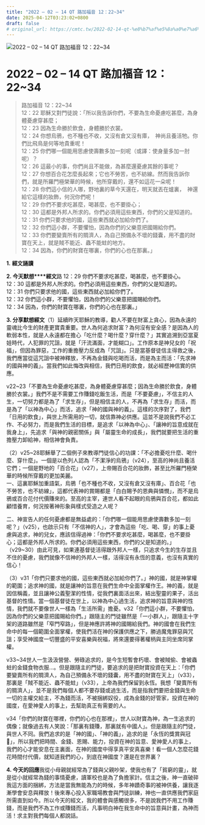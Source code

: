 ```yaml
---
title: "2022 – 02 – 14 QT 路加福音 12：22~34"
date: 2025-04-12T03:23:02+0800
draft: false
# original_url: https://cmtc.tw/2022-02-14-qt-%e8%b7%af%e5%8a%a0%e7%a6%8f%e9%9f%b3-12%ef%bc%9a2234
---
```


![2022 – 02 – 14 QT 路加福音 12：22\~34](/images/qt.jpg   "2022 – 02 – 14 QT 路加福音 12：22\~34")

# 2022 – 02 – 14 QT 路加福音 12：22\~34

> 路加福音 12：22\~34  
> 12：22 耶穌又對門徒說：「所以我告訴你們，不要為生命憂慮吃甚麼，為身體憂慮穿甚麼；  
> 12：23 因為生命勝於飲食，身體勝於衣裳。  
> 12：24 你想烏鴉，也不種也不收，又沒有倉又沒有庫，　神尚且養活牠。你們比飛鳥是何等地貴重呢！  
> 12：25 你們哪一個能用思慮使壽數多加一刻呢（或譯：使身量多加一肘呢）？  
> 12：26 這最小的事，你們尚且不能做，為甚麼還憂慮其餘的事呢？  
> 12：27 你想百合花怎麼長起來；它也不勞苦，也不紡線。然而我告訴你們，就是所羅門極榮華的時候，他所穿戴的，還不如這花一朵呢！  
> 12：28 你們這小信的人哪，野地裏的草今天還在，明天就丟在爐裏，　神還給它這樣的妝飾，何況你們呢！  
> 12：29 你們不要求吃甚麼，喝甚麼，也不要掛心；  
> 12：30 這都是外邦人所求的。你們必須用這些東西，你們的父是知道的。  
> 12：31 你們只要求他的國，這些東西就必加給你們了。  
> 12：32 你們這小群，不要懼怕，因為你們的父樂意把國賜給你們。  
> 12：33 你們要變賣所有的賙濟人，為自己預備永不壞的錢囊，用不盡的財寶在天上，就是賊不能近、蟲不能蛀的地方。  
> 12：34 因為，你們的財寶在哪裏，你們的心也在那裏。」

**1.** **經文誦讀**

**2. 今天默想****經文**路 12：29 你們不要求吃甚麼，喝甚麼，也不要掛心。  
12：30 這都是外邦人所求的。你們必須用這些東西，你們的父是知道的。  
12：31 你們只要求他的國，這些東西就必加給你們了。  
12：32 你們這小群，不要懼怕，因為你們的父樂意把國賜給你們。  
12：34 因為，你們的財寶在哪裏，你們的心也在那裏。」

**3. 分享默想經文**（1）延續昨天耶穌的教導，勸人不要在財富上貪心，因為永遠的靈魂比今生的財產更寶貴重要。世人為何追求財富？為何沒有安全感？是因為人的軟弱本性，就是人永遠都在擔心「吃什麼？喝什麼？穿什麼？」其實追溯到亞當夏娃時代，人犯罪的咒詛，就是「汗流滿面，才能糊口」。工作原本是神兒女的「祝福」，但因為罪惡，工作的重擔壓力反成為「咒詛」。只是當基督徒信主得救之後，我們應當從這咒詛中被神釋放，不再為金錢與吃喝而活，而是為主而活：「先求神的國與神的義」。當我們如此悔改與相信，我們日用的飲食，就必經歷神信實的供應。

v22\~23「不要為生命憂慮吃甚麼，為身體憂慮穿甚麼；因為生命勝於飲食，身體勝於衣裳。」我們不是不需要工作賺錢吃飯生活，而是「不要憂慮」，不信主的人生，一切努力都是為了「求生存」，但是相信主的人，不再為「求生存」而活，而是為了「以神為中心」而活，追求「神的國與神的義」。這樣的次序對了，我們「日用的飲食」，與世上所需用的一切，就信靠神必供應。這並不是說我們不必工作、不必努力，而是我們生活的目標，是追求「以神為中心」、「讓神的旨意成就在我身上」，先追求「與神的親密關係」與「屬靈生命的成長」，我們就要把生活的重擔壓力卸給神，相信神會負責。

（2）v25\~28耶穌舉了二個例子來教導門徒信心的功課：「不必擔憂吃什麼、喝什麼、穿什麼」。一個是以色列人認為「不潔淨的烏鴉」（v24），至高的神尚且養活它們；一個是野地的「百合花」（v27），上帝賜百合花的妝飾，甚至比所羅門極榮華的時候所穿戴的更加美麗。  
一、這裏耶穌加重語氣，烏鴉「也不種也不收，又沒有倉又沒有庫」、百合花「也不勞苦，也不紡線」，這都代表神的賞賜都是「白白賜予的恩典與憐憫」，而不是烏鴉或百合花付代價賺來的。至高的主宰，連世人看不起眼的烏鴉與百合花，都如此顧惜養育，何況按著神形象與樣式受造之人呢？

二、神宣告人的任何憂慮都是無益處的：「你們哪一個能用思慮使壽數多加一刻呢？」（v25），也啟示只有「不信神的人」，才會為這些「吃、喝、穿」的事上憂慮與追求，神的兒女，應該信得過神：「你們不要求吃甚麼，喝甚麼，也不要掛心；這都是外邦人所求的。你們必須用這些東西，你們的父是知道的。」（v29\~30）由此可見，如果連基督徒活得跟外邦人一樣，只追求今生的生存並且不住的憂慮，我們就像不信神的外邦人一樣，活得沒有永恆的意義，也沒有真實的信心！

（3）v31「你們只要求他的國，這些東西就必加給你們了。」神的國，就是神掌權的範圍；追求神的國，就是讓神的旨意在我們生命中全面掌權作王。神的義，就是因信稱義，並且讓神公義聖潔的性情，從我們裏面活出來，結出聖靈的果子，活出基督的性情。當一個基督徒在世上，以神為中心過生活，追求神的旨意與神的性情，我們就不要像世人一樣為「生活所需」擔憂。v32「你們這小群，不要懼怕，因為你們的父樂意把國賜給你們。」跟隨主的門徒雖然是「一小群人」，跟隨主十字架的道路雖然是「窄門窄路」，但是神應許將神的國賜給我們。神的國會在我們生命中的每一個範圍全面掌權，使我們活在神的保護供應之下，勝過魔鬼罪惡與咒詛；享受神國度一切豐盛的平安喜樂與祝福，將來還要得著權柄與主同坐席同掌權。

v33\~34世人一生汲汲營營、勞碌追求的，是今生短暫會朽壞、會被賊偷、會被蟲蛀的金錢食物衣服…。但是跟隨主的門徒，要追求的是把財寶投資在天上：「你們要變賣所有的賙濟人，為自己預備永不壞的錢囊，用不盡的財寶在天上」（v33），那裏是「賊不能近、蟲不能蛀」（v33），上帝為我們保留到永恆。我想「變賣所有的賙濟人」，並不是我們每個人都不要存錢或過生活，而是指我們要把金錢與生命一切的主權交給主，不為錢而活，不被捆綁奴役，成為金錢的好管家，投資在神的國度，在愛神愛人的事上，去幫助真正有需要的人。

v34「你們的財寶在哪裡，你們的心也在那裡」，世人以財寶為神，為一生追求的偶像；就像過去有人笑說：「那裏有錢賺，那裏就有中國人」。但是跟隨主的門徒，與世人不同。我們追求的是「神的國」、「神的義」，追求的是「永恆的獎賞與冠𠕤」，所以我們把時間、金錢、恩賜、能力，投資在神的旨意、愛神愛人的事上，我們的心才能安息在主裏面，在神的國度中得享真平安真喜樂！看一個人怎麼花錢花時間付代價，就知道我們的心，到底在神國度？還是在世界裏？

**4. 今天的回應**我從小母親就經常為了錢與父親吵架，使我也有了「貧窮的靈」，就是從小就經常為錢的事情憂慮，讀軍校也是為了負擔家計。信主之後，神一直破碎我這方面的捆綁，方法是當我無能為力的時候，多年神蹟奇事的被神供養，讓我逐漸學會安息與釋放！後來專心投入家職場教會與門徒訓練，神也一直供應我們家庭所需直到如今。所以今天的經文，我的體會與感觸很多，不是說我們不用工作賺錢，而是我們不為工作或賺錢而活，凡事明白神在我生命中的旨意與計畫，為神而活！求主對我們每個人都說話。